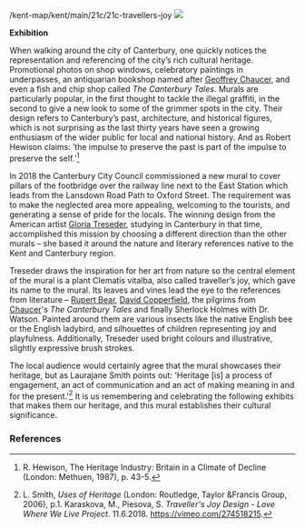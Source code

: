 /kent-map/kent/main/21c/21c-travellers-joy
<a href="https://dev.visual-essays.app"><img src="https://dev-visual-essays.netlify.app/images/ve-button.png"></a> <param ve-config title="Traveller's Joy" author="Miroslava Karaskova" layout="vtl" banner="(someone to photograph the mural)">

<param ve-entity eid="Q26551755" aliases="Lansdown Road">
<param ve-entity eid="Q4381575" aliases="East Station">
<param ve-entity eid="Q29303" aliases="Canterbury">
<param ve-entity eid="Q26369737" aliases="Oxford Street">

**Exhibition**

<param ve-image url="images/PigrimsMJC.jpg" label="Chaucer's Pilgrims by Gloria Treseder" attribution="Martin Crowther">

When walking around the city of Canterbury, one quickly notices the representation and referencing of the city’s rich cultural heritage. Promotional photos on shop windows, celebratory paintings in underpasses, an antiquarian bookshop named after [Geoffrey Chaucer](/14c/14c-chaucer), and even a fish and chip shop called _The Canterbury Tales_. Murals are particularly popular, in the first thought to tackle the illegal graffiti, in the second to give a new look to some of the grimmer spots in the city. Their design refers to Canterbury’s past, architecture, and historical figures, which is not surprising as the last thirty years have seen a growing enthusiasm of the wider public for local and national history.  And as Robert Hewison claims: ʹthe impulse to preserve the past is part of the impulse to preserve the self.ʹ[^ref1] 
<param ve-map primary center="Q29303" zoom="10">
<param ve-image url="images/TravellersJoyMJC.jpg" label="Traveller's Joy by Gloria Treseder" attribution="Martin Crowther">

In 2018 the Canterbury City Council commissioned a new mural to cover pillars of the footbridge over the railway line next to the East Station which leads from the Lansdown Road Path to Oxford Street. The requirement was to make the neglected area more appealing, welcoming to the tourists, and generating a sense of pride for the locals. The winning design from the American artist [Gloria Treseder](https://www.gtreseder.com/), studying in Canterbury in that time, accomplished this mission by choosing a different direction than the other murals – she based it around the nature and literary references native to the Kent and Canterbury region.
<param ve-map primary center="Q4381574" zoom="10">
<param ve-map primary center="Q26551755" zoom="10">
<param ve-map primary center="Q26369737" zoom="10">
<param ve-image url="images/railwaybridge2.JPG" label="Traveller's Joy by Gloria Treseder" attribution="© Miroslava Karaskova">

Treseder draws the inspiration for her art from nature so the central element of the mural is a plant Clematis vitalba, also called traveller’s joy, which gave its name to the mural. Its leaves and vines lead the eye to the references from literature – [Rupert Bear](/20c/20c-tourtel-biography), [David Copperfield](/dickens/david-copperfield-curated-walk/), the pilgrims from [Chaucer](/14c/14c-chaucer)'s  _The Canterbury Tales_ and finally Sherlock Holmes with Dr. Watson. Painted around them are various insects like the native English bee or the English ladybird, and silhouettes of children representing joy and playfulness. Additionally, Treseder used bright colours and illustrative, slightly expressive brush strokes.
<param ve-image url="https://upload.wikimedia.org/wikipedia/commons/a/a2/Traveller%27s_Joy_%28Clematis_vitalba%29_-_geograph.org.uk_-_2060096.jpg" label="Travellers Joy/ Clematis vitalba" attribution="Traveller's Joy (Clematis vitalba) by Maigheach-gheal, CC BY-SA 2.0, via Wikimedia Commons">

The local audience would certainly agree that the mural showcases their heritage, but as Laurajane Smith points out: 'Heritage [is] a process of engagement, an act of communication and an act of making meaning in and for the present.'[^ref2]  It is us remembering and celebrating the following exhibits that makes them our heritage, and this mural establishes their cultural significance.

### References

[^ref1]: R. Hewison, The Heritage Industry: Britain in a Climate of Decline (London: Methuen, 1987), p. 43-5.   
[^ref2]: L. Smith, _Uses of Heritage_ (London: Routledge, Taylor &Francis Group, 2006), p.1.
Karaskova, M., Piesova, S. _Traveller's Joy Design - Love Where We Live Project_. 11.6.2018. https://vimeo.com/274518215.
